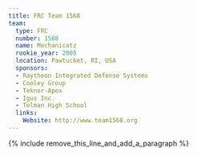 ```yaml
---
title: FRC Team 1568
team:
  type: FRC
  number: 1568
  name: Mechanicatz
  rookie_year: 2005
  location: Pawtucket, RI, USA
  sponsors:
  - Raytheon Integrated Defense Systems
  - Cooley Group
  - Teknor-Apex
  - Igus Inc.
  - Tolman High School
  links:
    Website: http://www.team1568.org
---
```


{% include remove_this_line_and_add_a_paragraph %}